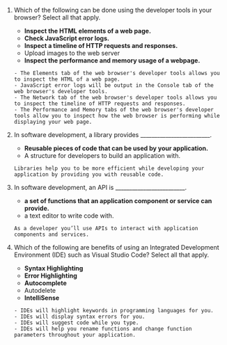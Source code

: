 1. Which of the following can be done using the developer tools in your browser? Select all that apply. 
   - **Inspect the HTML elements of a web page.**
   - **Check JavaScript error logs.**
   - **Inspect a timeline of HTTP requests and responses.**
   - Upload images to the web server
   - **Inspect the performance and memory usage of a webpage.**
   ```
   - The Elements tab of the web browser's developer tools allows you to inspect the HTML of a web page.
   - JavaScript error logs will be output in the Console tab of the web browser's developer tools.
   - The Network tab of the web browser's developer tools allows you to inspect the timeline of HTTP requests and responses.
   - The Performance and Memory tabs of the web browser's developer tools allow you to inspect how the web browser is performing while displaying your web page.
   ```

2. In software development, a library provides _________________________.
    - **Reusable pieces of code that can be used by your application.**
    - A structure for developers to build an application with.
    ```
    Libraries help you to be more efficient while developing your application by providing you with reusable code.
    ```

3. In software development, an API is _________________________.
    -  **a set of functions that an application component or service can provide.**
    - a text editor to write code with.
    ```
    As a developer you’ll use APIs to interact with application components and services.   
    ```

4. Which of the following are benefits of using an Integrated Development Environment (IDE) such as Visual Studio Code? Select all that apply.
    - **Syntax Highlighting**
    - **Error Highlighting**
    - **Autocomplete**
    - Autodelete
    - **IntelliSense**
    ```
    - IDEs will highlight keywords in programming languages for you.
    - IDEs will display syntax errors for you.
    - IDEs will suggest code while you type.
    - IDEs will help you rename functions and change function parameters throughout your application.
    ```
